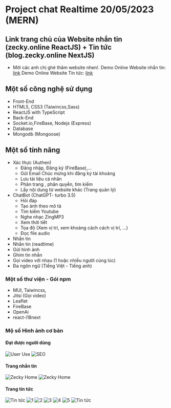 # Project chat Realtime 20/05/2023 (MERN) 
## Link trang chủ của Website nhắn tin (zecky.online ReactJS) + Tin tức (blog.zecky.online NextJS)
- Mời các anh chị ghé thăm website nhen!.
Demo Online Website nhắn tin: [link](https://chat.namph2002.online)
Demo Online Website Tin tức: [link](https://blog.namph2002.online)
## Một số công nghệ sử dụng
* Front-End
 * HTML5, CSS3 (Taiwincss,Sass) 
 * ReactJS with TypeScript
* Back-End
 * Socket.io,FireBase, Nodejs (Express)
* Database
 * Mongodb (Mongoose)
## Một số tính năng
 * Xác thực (Authen)
   * Đăng nhập, Đăng ký (FireBase),...
   * Gửi Email Chúc mừng khi đăng ký tài khoảng
   * Lưu tài liệu cá nhân
   * Phân trang , phân quyền, tìm kiếm
   * Lấy nội dung từ website khác (Trang quản lý)
 * ChatBot (ChatGPT- turbo 3.5)
   * Hỏi đáp 
   * Tạo ảnh theo mô tả
   * Tìm kiếm Youtube
   * Nghe nhạc ZingMP3
   * Xem thời tiết
   * Tọa độ (Xem vị trí, xem khoảng cách cách vị trí, ...)
   * Đọc file audio
 * Nhắn tin
  * Nhắn tin (readtime)
  * Gửi hình ảnh
  * Ghim tin nhắn
  * Gọi video với nhau (1 hoặc nhiều người cùng lúc)
  * Đa ngôn ngữ (Tiếng Việt - Tiếng anh)
 
### Một số thư viện - Gói npm

 * MUI, Taiwincss,
 * Jitsi (Gọi video)
 * Leaflet 
 * FireBase
 * OpenAi
 * react-i18next


### Mộ số Hình ảnh cơ bản

#### Đạt được người dùng
![User Use](https://i.imgur.com/aUQmeYb.png)
![SEO](https://i.imgur.com/25URmEP.png)
#### Trang  nhắn tin
 ![Zecky Home](https://i.imgur.com/EvZMBh2.png)
![Zecky Home]( https://i.imgur.com/FpX5nQ7.png)

#### Trang tin tức
![Tin tức](https://i.imgur.com/I7mi7jb.png)
![1](https://i.imgur.com/yAHyfHb.png)
![2](https://i.imgur.com/bDLYYHq.png)
![3](https://i.imgur.com/2knpQnJ.png)
![4](https://i.imgur.com/i1Gd3wM.png)
![5](https://i.imgur.com/j4UXMQ1.png)
 ![Tin tức](https://i.imgur.com/i1Gd3wM.png)

